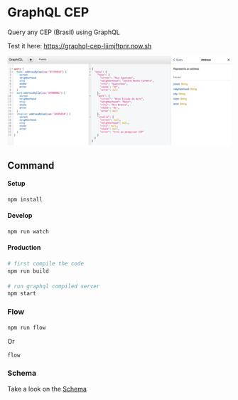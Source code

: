 # GraphQL CEP

Query any CEP (Brasil) using GraphQL

Test it here: https://graphql-cep-liimjftpnr.now.sh

![graphql-cep](screenshot/graphql-cep.png)

## Command

#### Setup
```bash
npm install
```
#### Develop
```bash
npm run watch
```

#### Production
```bash
# first compile the code
npm run build

# run graphql compiled server
npm start
```

### Flow
```bash
npm run flow
```

Or
```bash
flow
```

### Schema
Take a look on the [Schema](https://github.com/sibelius/graphql-cep/blob/master/data/schema.graphql)
